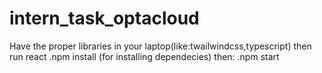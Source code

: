 # intern_task_optacloud

Have the proper libraries in your laptop(like:twailwindcss,typescript) 
then run react
  .npm install (for installing dependecies)
then:
  .npm start
